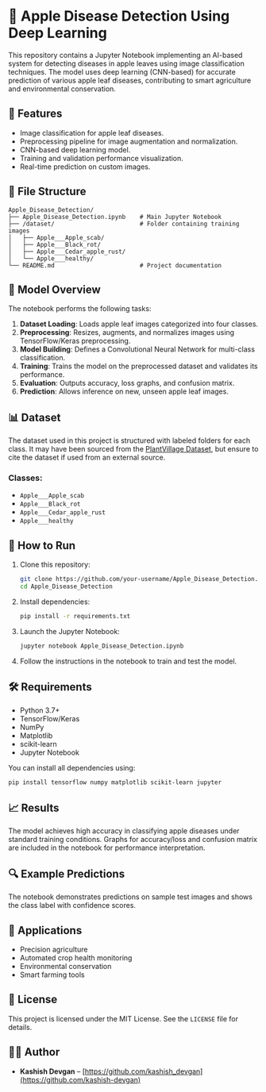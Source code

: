 # 🍎 Apple Disease Detection Using Deep Learning

This repository contains a Jupyter Notebook implementing an AI-based system for detecting diseases in apple leaves using image classification techniques. The model uses deep learning (CNN-based) for accurate prediction of various apple leaf diseases, contributing to smart agriculture and environmental conservation.

## 📌 Features

- Image classification for apple leaf diseases.
- Preprocessing pipeline for image augmentation and normalization.
- CNN-based deep learning model.
- Training and validation performance visualization.
- Real-time prediction on custom images.

## 📁 File Structure

```
Apple_Disease_Detection/
├── Apple_Disease_Detection.ipynb    # Main Jupyter Notebook
├── /dataset/                        # Folder containing training images
│   ├── Apple___Apple_scab/
│   ├── Apple___Black_rot/
│   ├── Apple___Cedar_apple_rust/
│   └── Apple___healthy/
└── README.md                        # Project documentation
```

## 🧠 Model Overview

The notebook performs the following tasks:

1. **Dataset Loading**: Loads apple leaf images categorized into four classes.
2. **Preprocessing**: Resizes, augments, and normalizes images using TensorFlow/Keras preprocessing.
3. **Model Building**: Defines a Convolutional Neural Network for multi-class classification.
4. **Training**: Trains the model on the preprocessed dataset and validates its performance.
5. **Evaluation**: Outputs accuracy, loss graphs, and confusion matrix.
6. **Prediction**: Allows inference on new, unseen apple leaf images.

## 📊 Dataset

The dataset used in this project is structured with labeled folders for each class. It may have been sourced from the [PlantVillage Dataset](https://www.kaggle.com/datasets/ambityga/apple-leaf-disease-dataset), but ensure to cite the dataset if used from an external source.

### Classes:
- `Apple___Apple_scab`
- `Apple___Black_rot`
- `Apple___Cedar_apple_rust`
- `Apple___healthy`

## 🚀 How to Run

1. Clone this repository:
   ```bash
   git clone https://github.com/your-username/Apple_Disease_Detection.git
   cd Apple_Disease_Detection
   ```

2. Install dependencies:
   ```bash
   pip install -r requirements.txt
   ```

3. Launch the Jupyter Notebook:
   ```bash
   jupyter notebook Apple_Disease_Detection.ipynb
   ```

4. Follow the instructions in the notebook to train and test the model.

## 🛠 Requirements

- Python 3.7+
- TensorFlow/Keras
- NumPy
- Matplotlib
- scikit-learn
- Jupyter Notebook

You can install all dependencies using:
```bash
pip install tensorflow numpy matplotlib scikit-learn jupyter
```

## 📈 Results

The model achieves high accuracy in classifying apple diseases under standard training conditions. Graphs for accuracy/loss and confusion matrix are included in the notebook for performance interpretation.

## 🔍 Example Predictions

The notebook demonstrates predictions on sample test images and shows the class label with confidence scores.

## 🧪 Applications

- Precision agriculture
- Automated crop health monitoring
- Environmental conservation
- Smart farming tools

## 📄 License

This project is licensed under the MIT License. See the `LICENSE` file for details.

## 👨‍💻 Author

- **Kashish Devgan** – [https://github.com/kashish_devgan](https://github.com/kashish-devgan)
